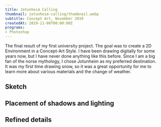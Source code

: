 ```yaml
---
title: Jotunheim Calling
thumbnail: jotunheim-calling/thumbnail.webp
subtitle: Concept Art, November 2019
createdAt: 2019-11-00T00:00:00Z
programs:
- Photoshop
---
```


The final result of my first university project.
The goal was to create a 2D Environment in a Concept-Art Style.
I have been drawing digitally for some years now, but I have never done anything like this before.
Since I am a big fan of the norse mythology, I chose Jotunheim as my preferred destination.
It was my first time drawing snow, so it was a great opportunity for me to learn more about various materials and the change of weather.

<view-on-link href="https://www.artstation.com/artwork/Oomo2K" icon="mdi-artstation" name="ArtStation" color="#00AFEB"></view-on-link>
<view-on-link href="https://www.deviantart.com/keshyx/art/Jotunheim-Is-Calling-827629161" icon="mdi-deviantart" name="DeviantArt" color="#00E5A1"></view-on-link>

<asset-image src="jotunheim-calling/jotunheim_is_calling.webp" alt=""></asset-image>

## Sketch
<asset-image src="jotunheim-calling/jotunheim_1.webp" alt="Sketch"></asset-image>

## Placement of shadows and lighting
<asset-image src="jotunheim-calling/jotunheim_2.webp" alt="Placement of shadows and lighting"></asset-image>

## Refined details
<asset-image src="jotunheim-calling/jotunheim_3.webp" alt="Refined details"></asset-image>
